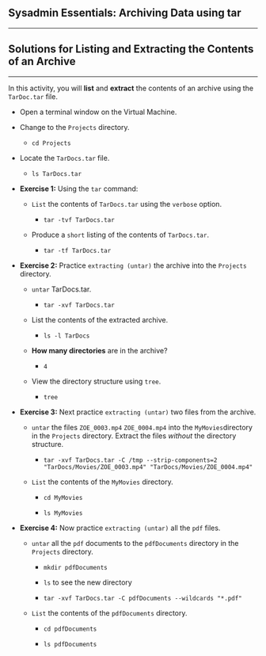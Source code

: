 ## Sysadmin Essentials: Archiving Data using tar

--------

## Solutions for Listing and Extracting the Contents of an Archive

-------

In this activity, you will **list**  and **extract** the contents of an archive using the `TarDoc.tar` file.

* Open a terminal window on the Virtual Machine.

* Change to the `Projects` directory.

    * `cd Projects`

* Locate the `TarDocs.tar` file.

    * `ls TarDocs.tar`

* **Exercise 1:** Using the `tar` command:

    * `List` the contents of `TarDocs.tar` using the `verbose` option.

        * `tar -tvf TarDocs.tar`

    * Produce a `short` listing of the contents of `TarDocs.tar`.

        * `tar -tf TarDocs.tar`


* **Exercise 2:** Practice `extracting (untar)` the archive into the `Projects` directory.

    * `untar` TarDocs.tar.

        * `tar -xvf TarDocs.tar`

    * List the contents of the extracted archive.

        * `ls -l TarDocs`

    * **How many directories** are in the archive?

        *  `4`

    * View the directory structure  using `tree`.

        * `tree`


* **Exercise 3:** Next practice `extracting (untar)` two files from the archive.    

    * `untar` the files `ZOE_0003.mp4` `ZOE_0004.mp4` into the `MyMovies`directory in the `Projects` directory. Extract the files *without* the directory structure.

        * `tar -xvf TarDocs.tar -C /tmp --strip-components=2 "TarDocs/Movies/ZOE_0003.mp4" "TarDocs/Movies/ZOE_0004.mp4"`

    * `List` the contents of the  `MyMovies` directory.

        * `cd MyMovies`

        * `ls MyMovies`


* **Exercise 4:** Now practice `extracting (untar)` all the `pdf` files.    

    * `untar` all the `pdf` documents to the `pdfDocuments` directory in the `Projects` directory.

        * `mkdir pdfDocuments`

        * `ls` to see the new directory

        * `tar -xvf TarDocs.tar -C pdfDocuments --wildcards "*.pdf"`

    * `List` the contents of the  `pdfDocuments` directory.

        * `cd pdfDocuments`

        * `ls pdfDocuments`
